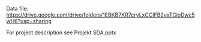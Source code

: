 Data file:
https://drive.google.com/drive/folders/1EBKB7KR7cryLxCCIFB2vaTCioDwc5wH6?usp=sharing

For project description see Projekt SDA.pptx
